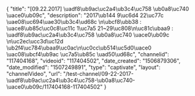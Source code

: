 {
    "title": "[09.22.2017] \uadf8\ub9ac\uc2a4\ub3c4\uc758 \ub0a8\uc740 \uace0\ub09c",
    "description": "2017\ub144 9\uc6d4 22\uc77c \uae08\uc694\uae30\ub3c4\ud68c \n\ubcf8\ubb38 : \uace8\ub85c\uc0c8\uc11c 1\uc7a5 21~29\uc808\n\uc81c\ubaa9 : \uadf8\ub9ac\uc2a4\ub3c4\uc758 \ub0a8\uc740 \uace0\ub09c \n\uc2ec\ucc3d\uc12d \ub2f4\uc784\ubaa9\uc0ac\n\uc0cc\ub514\uc5d0\uace0 \uac08\ubcf4\ub9ac \uc7a5\ub85c \uad50\ud68c",
    "channelid": "117404168",
    "videoid": "117404502",
    "date_created": "1506879306",
    "date_modified": "1507249891",
    "type": "captivate",
    "layout": "channelVideo",
    "url": "\/test-channel\/09-22-2017-\uadf8\ub9ac\uc2a4\ub3c4\uc758-\ub0a8\uc740-\uace0\ub09c\/117404168-117404502"
}